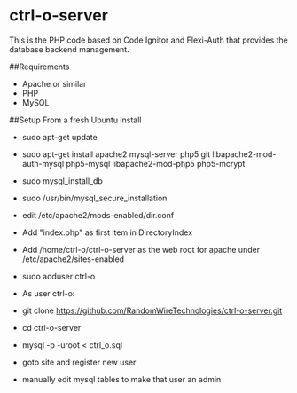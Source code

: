 ctrl-o-server
===========

This is the PHP code based on Code Ignitor and Flexi-Auth that provides the database backend management.

##Requirements
* Apache or similar
* PHP
* MySQL

##Setup
From a fresh Ubuntu install

* sudo apt-get update
* sudo apt-get install apache2 mysql-server php5 git libapache2-mod-auth-mysql php5-mysql libapache2-mod-php5 php5-mcrypt
* sudo mysql_install_db
* sudo /usr/bin/mysql_secure_installation

* edit /etc/apache2/mods-enabled/dir.conf
 * Add "index.php" as first item in DirectoryIndex

* Add /home/ctrl-o/ctrl-o-server as the web root for apache under /etc/apache2/sites-enabled
* sudo adduser ctrl-o

* As user ctrl-o:
 * git clone https://github.com/RandomWireTechnologies/ctrl-o-server.git
 * cd ctrl-o-server
 * mysql -p -uroot < ctrl_o.sql

* goto site and register new user
* manually edit mysql tables to make that user an admin
